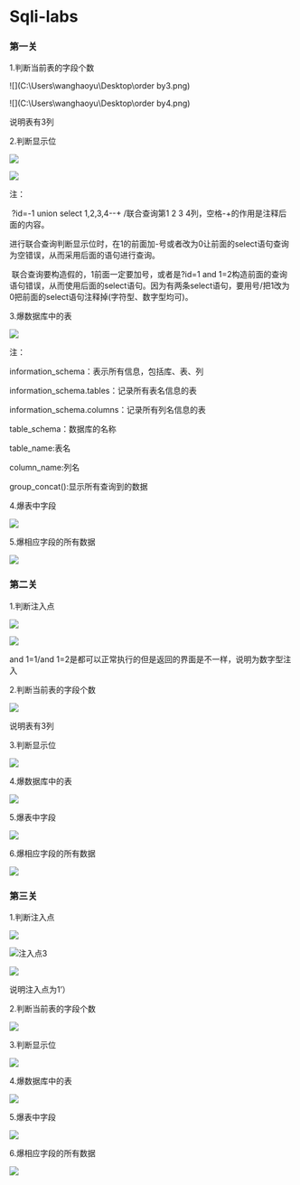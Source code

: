 # Sqli-labs

### 第一关

1.判断当前表的字段个数

![](C:\Users\wanghaoyu\Desktop\order by3.png)

![](C:\Users\wanghaoyu\Desktop\order by4.png)

说明表有3列

2.判断显示位

![](C:\Users\wanghaoyu\Desktop\显示位3.png)

![](C:\Users\wanghaoyu\Desktop\显示位4.png)

注：

​		?id=-1 union select 1,2,3,4--+ /联合查询第1 2 3 4列，空格-+的作用是注释后面的内容。

​		进行联合查询判断显示位时，在1的前面加-号或者改为0让前面的select语句查询为空错误，从而采用后面的语句进行查询。

​		联合查询要构造假的，1前面一定要加号，或者是?id=1 and 1=2构造前面的查询语句错误，从而使用后面的select语句。因为有两条select语句，要用号/把1改为0把前面的select语句注释掉(字符型、数字型均可)。

3.爆数据库中的表

![](C:\Users\wanghaoyu\Desktop\数据库中的表.png)

注：

information_schema：表示所有信息，包括库、表、列

information_schema.tables：记录所有表名信息的表

information_schema.columns：记录所有列名信息的表

table_schema：数据库的名称

table_name:表名

column_name:列名

group_concat():显示所有查询到的数据

4.爆表中字段

![](C:\Users\wanghaoyu\Desktop\表中字段.png)

5.爆相应字段的所有数据

![](C:\Users\wanghaoyu\Desktop\用户名密码.png)

### 第二关

1.判断注入点

![](C:\Users\wanghaoyu\Desktop\注入点0.png)

![](C:\Users\wanghaoyu\Desktop\注入点2.png)

and 1=1/and 1=2是都可以正常执行的但是返回的界面是不一样，说明为数字型注入

2.判断当前表的字段个数

![](C:\Users\wanghaoyu\Desktop\orderby4.png)

说明表有3列

3.判断显示位

![](C:\Users\wanghaoyu\Desktop\显示位5.png)

4.爆数据库中的表

![](C:\Users\wanghaoyu\Desktop\爆表.png)

5.爆表中字段

![](C:\Users\wanghaoyu\Desktop\爆字段.png)

6.爆相应字段的所有数据

![](C:\Users\wanghaoyu\Desktop\密码.png)

### 第三关

1.判断注入点

![](C:\Users\wanghaoyu\Desktop\判断注入点.png)

![注入点3](C:\Users\wanghaoyu\Desktop\注入点3.png)

![](C:\Users\wanghaoyu\Desktop\注入点5.png)

说明注入点为1’）

2.判断当前表的字段个数

![](C:\Users\wanghaoyu\Desktop\orderby.png)

3.判断显示位

![](C:\Users\wanghaoyu\Desktop\显示位.png)

4.爆数据库中的表

![](C:\Users\wanghaoyu\Desktop\爆表2.png)

5.爆表中字段

![](C:\Users\wanghaoyu\Desktop\字段.png)

6.爆相应字段的所有数据

![](C:\Users\wanghaoyu\Desktop\密码2.png)